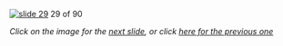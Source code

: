 [![slide 29](https://dl.dropboxusercontent.com/u/2977490/presentations/cookbook/img29.jpg)](30.md)
29 of 90

_Click on the image for the [next slide](30.md), or click [here for the previous one](28.md)_
